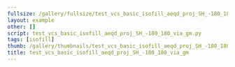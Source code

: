 ```yaml
---
fullsize: /gallery/fullsize/test_vcs_basic_isofill_aeqd_proj_SH_-180_180_via_gm.png
layout: example
other: []
script: test_vcs_basic_isofill_aeqd_proj_SH_-180_180_via_gm.py
tags: [isofill]
thumb: /gallery/thumbnails/test_vcs_basic_isofill_aeqd_proj_SH_-180_180_via_gm.png
title: test_vcs_basic_isofill_aeqd_proj_SH_-180_180_via_gm
---
```

